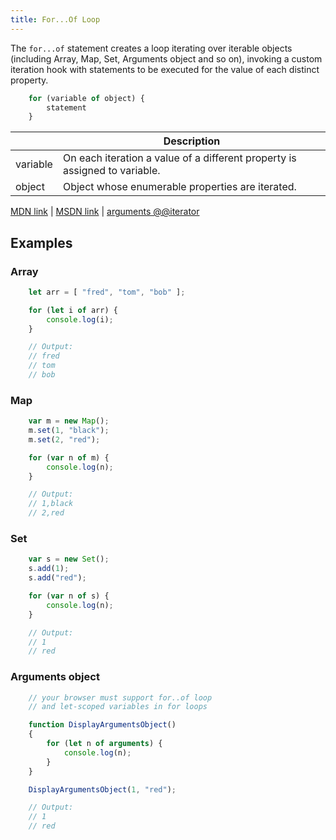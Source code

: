 ```yaml
---
title: For...Of Loop
---
```

The `for...of` statement creates a loop iterating over iterable objects (including Array, Map, Set, Arguments object and so on), invoking a custom iteration hook with statements to be executed for the value of each distinct property.

```js
    for (variable of object) {
        statement
    }
```

| | Description |
|----------|-------------------------------------|
| variable | On each iteration a value of a different property is assigned to variable. |
| object | Object whose enumerable properties are iterated. |

<a href='https://developer.mozilla.org/en/docs/Web/JavaScript/Reference/Statements/for...of' target='_blank' rel='nofollow'>MDN link</a> | <a href='https://msdn.microsoft.com/library/dn858238%28v=vs.94%29.aspx?f=255&MSPPError=-2147217396' target='_blank' rel='nofollow'>MSDN link</a> | <a href='https://developer.mozilla.org/en-US/docs/Web/JavaScript/Reference/Functions/arguments/@@iterator' target='_blank' rel='nofollow'>arguments @@iterator</a>

## Examples

### Array

```js
    let arr = [ "fred", "tom", "bob" ];

    for (let i of arr) {
        console.log(i);
    }

    // Output:
    // fred
    // tom
    // bob
```

### Map

```js
    var m = new Map();
    m.set(1, "black");
    m.set(2, "red");

    for (var n of m) {
        console.log(n);
    }

    // Output:
    // 1,black
    // 2,red
```

### Set

```js
    var s = new Set();
    s.add(1);
    s.add("red");

    for (var n of s) {
        console.log(n);
    }

    // Output:
    // 1
    // red
```

### Arguments object

```js
    // your browser must support for..of loop
    // and let-scoped variables in for loops

    function DisplayArgumentsObject()
    {
        for (let n of arguments) {
            console.log(n);
        }
    }

    DisplayArgumentsObject(1, "red");

    // Output:
    // 1
    // red
```
